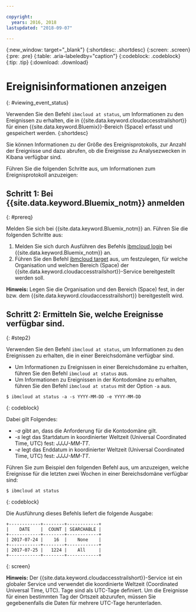 ```yaml
---

copyright:
  years: 2016, 2018
lastupdated: "2018-09-07"

---
```


{:new_window: target="_blank"}
{:shortdesc: .shortdesc}
{:screen: .screen}
{:pre: .pre}
{:table: .aria-labeledby="caption"}
{:codeblock: .codeblock}
{:tip: .tip}
{:download: .download}


# Ereignisinformationen anzeigen
{: #viewing_event_status}

Verwenden Sie den Befehl `ibmcloud at status`, um Informationen zu den Ereignissen zu erhalten, die in {{site.data.keyword.cloudaccesstrailshort}} für einen {{site.data.keyword.Bluemix}}-Bereich (Space) erfasst und gespeichert werden.
{:shortdesc}

Sie können Informationen zu der Größe des Ereignisprotokolls, zur Anzahl der Ereignisse und dazu abrufen, ob die Ereignisse zu Analysezwecken in Kibana verfügbar sind. 

Führen Sie die folgenden Schritte aus, um Informationen zum Ereignisprotokoll anzuzeigen:

## Schritt 1: Bei {{site.data.keyword.Bluemix_notm}} anmelden
{: #prereq}

Melden Sie sich bei {{site.data.keyword.Bluemix_notm}} an. Führen Sie die folgenden Schritte aus:

1. Melden Sie sich durch Ausführen des Befehls [ibmcloud login](/docs/cli/reference/ibmcloud/bx_cli.html#ibmcloud_login) bei {{site.data.keyword.Bluemix_notm}} an.
2. Führen Sie den Befehl [ibmcloud target](/docs/cli/reference/ibmcloud/bx_cli.html#ibmcloud_target) aus, um festzulegen, für welche Organisation und welchen Bereich (Space) der {{site.data.keyword.cloudaccesstrailshort}}-Service bereitgestellt werden soll.

**Hinweis:** Legen Sie die Organisation und den Bereich (Space) fest, in der bzw. dem {{site.data.keyword.cloudaccesstrailshort}} bereitgestellt wird.

## Schritt 2: Ermitteln Sie, welche Ereignisse verfügbar sind.
{: #step2}

Verwenden Sie den Befehl `ibmcloud at status`, um Informationen zu den Ereignissen zu erhalten, die in einer Bereichsdomäne verfügbar sind.

* Um Informationen zu Ereignissen in einer Bereichsdomäne zu erhalten, führen Sie den Befehl `ibmcloud at status` aus.
* Um Informationen zu Ereignissen in der Kontodomäne zu erhalten, führen Sie den Befehl `ibmcloud at status` mit der Option `-a` aus.

```
$ ibmcloud at status -a -s YYYY-MM-DD -e YYYY-MM-DD 
```
{: codeblock}
    
Dabei gilt Folgendes:
    
* *-a* gibt an, dass die Anforderung für die Kontodomäne gilt.
* *-s* legt das Startdatum in koordinierter Weltzeit (Universal Coordinated Time, UTC) fest: *JJJJ-MM-TT*.
* *-e* legt das Enddatum in koordinierter Weltzeit (Universal Coordinated Time, UTC) fest: *JJJJ-MM-TT*.

Führen Sie zum Beispiel den folgenden Befehl aus, um anzuzeigen, welche Ereignisse für die letzten zwei Wochen in einer Bereichsdomäne verfügbar sind:

```
$ ibmcloud at status
```
{: codeblock}
    
Die Ausführung dieses Befehls liefert die folgende Ausgabe:
    
```
+------------+--------+------------+
|    DATE    |  COUNT | SEARCHABLE |
+------------+--------+------------+
| 2017-07-24 |    16  |    None    |
+------------+--------+------------+
| 2017-07-25 |   1224 |    All     |
+------------+--------+------------+
```
{: screen}

**Hinweis:** Der {{site.data.keyword.cloudaccesstrailshort}}-Service ist ein globaler Service und verwendet die koordinierte Weltzeit (Coordinated Universal Time, UTC). Tage sind als UTC-Tage definiert. Um die Ereignisse für einen bestimmten Tag der Ortszeit abzurufen, müssen Sie gegebenenfalls die Daten für mehrere UTC-Tage herunterladen.
	














